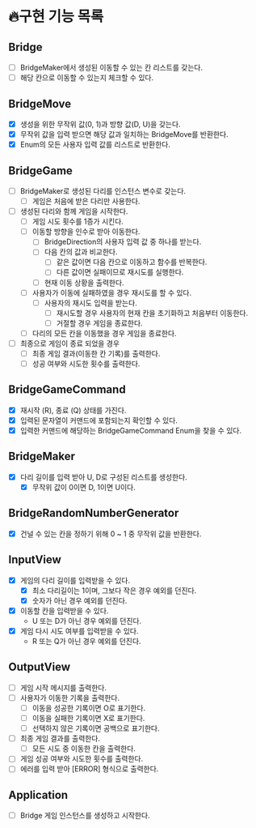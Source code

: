 # 🔥구현 기능 목록

## Bridge
- [ ] BridgeMaker에서 생성된 이동할 수 있는 칸 리스트를 갖는다.
- [ ] 해당 칸으로 이동할 수 있는지 체크할 수 있다.

## BridgeMove
- [x] 생성을 위한 무작위 값(0, 1)과 방향 값(D, U)을 갖는다.
- [x] 무작위 값을 입력 받으면 해당 값과 일치하는 BridgeMove를 반환한다.
- [x] Enum의 모든 사용자 입력 값를 리스트로 반환한다.

## BridgeGame
- [ ] BridgeMaker로 생성된 다리를 인스턴스 변수로 갖는다.
  - [ ] 게임은 처음에 받은 다리만 사용한다.
- [ ] 생성된 다리와 함께 게임을 시작한다.
  - [ ] 게임 시도 횟수를 1증가 시킨다.
  - [ ] 이동할 방향을 인수로 받아 이동한다.
    - [ ] BridgeDirection의 사용자 입력 값 중 하나를 받는다.
    - [ ] 다음 칸의 값과 비교한다.
      - [ ] 같은 값이면 다음 칸으로 이동하고 함수를 반복한다.
      - [ ] 다른 값이면 실패이므로 재시도를 실행한다.
    - [ ] 현재 이동 상황을 출력한다.
  - [ ] 사용자가 이동에 실패하였을 경우 재시도를 할 수 있다.
    - [ ] 사용자의 재시도 입력을 받는다.
      - [ ] 재시도할 경우 사용자의 현재 칸을 초기화하고 처음부터 이동한다.
      - [ ] 거절할 경우 게임을 종료한다.
  - [ ] 다리의 모든 칸을 이동했을 경우 게임을 종료한다.
- [ ] 최종으로 게임이 종료 되었을 경우
  - [ ] 최종 게임 결과(이동한 칸 기록)를 출력한다. 
  - [ ] 성공 여부와 시도한 횟수를 출력한다.

## BridgeGameCommand
- [x] 재시작 (R), 종료 (Q) 상태를 가진다.
- [x] 입력된 문자열이 커맨드에 포함되는지 확인할 수 있다.
- [x] 입력한 커맨드에 해당하는 BridgeGameCommand Enum을 찾을 수 있다.

## BridgeMaker
- [X] 다리 길이를 입력 받아 U, D로 구성된 리스트를 생성한다.
  - [X] 무작위 값이 0이면 D, 1이면 U이다.

## BridgeRandomNumberGenerator
- [x] 건널 수 있는 칸을 정하기 위해 0 ~ 1 중 무작위 값을 반환한다.

## InputView
- [x] 게임의 다리 길이를 입력받을 수 있다.
  - [x] 최소 다리길이는 1이며, 그보다 작은 경우 예외를 던진다.
  - [x] 숫자가 아닌 경우 예외를 던진다.
- [x] 이동할 칸을 입력받을 수 있다.
  - U 또는 D가 아닌 경우 예외를 던진다.
- [x] 게임 다시 시도 여부를 입력받을 수 있다.
  - R 또는 Q가 아닌 경우 예외를 던진다.

## OutputView
- [ ] 게임 시작 메시지를 출력한다.
- [ ] 사용자가 이동한 기록을 출력한다.
  - [ ] 이동을 성공한 기록이면 O로 표기한다.
  - [ ] 이동을 실패한 기록이면 X로 표기한다.
  - [ ] 선택하지 않은 기록이면 공백으로 표기한다.
- [ ] 최종 게임 결과를 출력한다.
  - [ ] 모든 시도 중 이동한 칸을 출력한다.
- [ ] 게임 성공 여부와 시도한 횟수를 출력한다.
- [ ] 에러를 입력 받아 [ERROR] 형식으로 출력한다.

## Application
- [ ] Bridge 게임 인스턴스를 생성하고 시작한다.